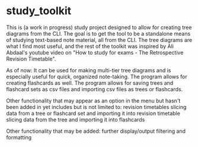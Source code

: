 # study_toolkit

This is (a work in progress) study project designed to allow for creating tree diagrams from the CLI.
The goal is to get the tool to be a standalone means of studying text-based note material, all from the CLI.
The tree diagrams are what I find most useful, and the rest of the toolkit was inspired by Ali Abdaal's
youtube video on "How to study for exams - The Retrospective Revision Timetable".

As of now:
  It can be used for making multi-tier tree diagrams and is especially useful for quick, organized note-taking. 
  The program allows for creating flashcards as well.
  The program allows for saving trees and flashcard sets as csv files and importing csv files as trees or flashcards.

Other functionality that may appear as an option in the menu but hasn't been added in yet includes but is not limited to:
  revision timetables
  slicing data from a tree or flashcard set and importing it into revision timetable
  slicing data from the tree and importing it into flashcards

Other functionality that may be added:
  further display/output filtering and formatting
